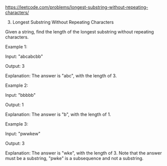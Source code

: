 https://leetcode.com/problems/longest-substring-without-repeating-characters/

3. Longest Substring Without Repeating Characters


Given a string, find the length of the longest substring without repeating characters.

Example 1:

Input: "abcabcbb"

Output: 3 

Explanation: The answer is "abc", with the length of 3. 

Example 2:

Input: "bbbbb"

Output: 1

Explanation: The answer is "b", with the length of 1.

Example 3:

Input: "pwwkew"

Output: 3

Explanation: The answer is "wke", with the length of 3. 
             Note that the answer must be a substring, "pwke" is a subsequence and not a substring.
             
